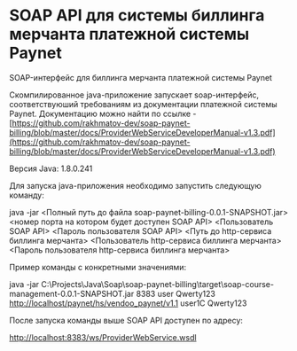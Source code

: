 # SOAP API для системы биллинга мерчанта платежной системы Paynet
SOAP-интерфейс для биллинга мерчанта платежной системы Paynet

Скомпилированное java-приложение запускает soap-интерфейс, соответствуюший требованиям из документации платежной системы Paynet. Документацию можно найти по ссылке - [https://github.com/rakhmatov-dev/soap-paynet-billing/blob/master/docs/ProviderWebServiceDeveloperManual-v1.3.pdf](https://github.com/rakhmatov-dev/soap-paynet-billing/blob/master/docs/ProviderWebServiceDeveloperManual-v1.3.pdf)

Версия Java: 1.8.0.241

Для запуска java-приложения необходимо запустить следующую команду:

java -jar <Полный путь до файла soap-paynet-billing-0.0.1-SNAPSHOT.jar> <номер порта на котором будет доступен SOAP API> <Пользователь SOAP API> <Пароль пользователя SOAP API> <Путь до http-сервиса биллинга мерчанта> <Пользователь http-сервиса биллинга мерчанта> <Пароль пользователя http-сервиса биллинга мерчанта>

Пример команды с конкретными значениями:

java -jar С:\Projects\Java\Soap\soap-paynet-billing\target\soap-course-management-0.0.1-SNAPSHOT.jar 8383 user Qwerty123 [http://localhost/paynet/hs/vendoo_paynet/v1.1](http://localhost/paynet/hs/vendoo_paynet/v1.1) user1C Qwerty123 

После запуска команды выше SOAP API доступен по адресу:

[http://localhost:8383/ws/ProviderWebService.wsdl](http://localhost:8383/ws/ProviderWebService.wsdl)
